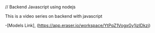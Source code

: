 // Backend Javascript using nodejs

This is a  video series on backend with javascript

-[Models Link], (https://app.eraser.io/workspace/YtPqZ1VogxGy1jzIDkzj)





